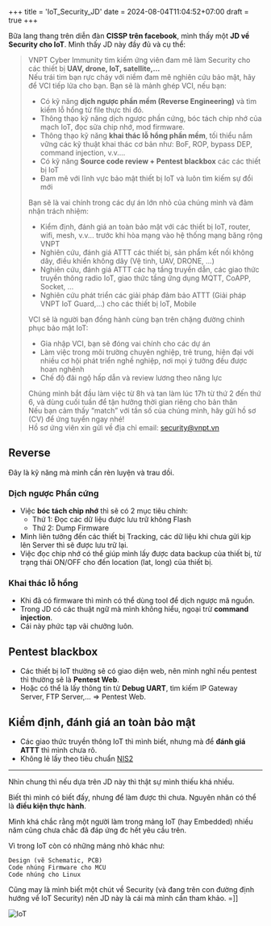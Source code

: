 +++
title = 'IoT_Security_JD'
date = 2024-08-04T11:04:52+07:00
draft = true
+++

Bữa lang thang trên diễn đàn **CISSP trên facebook**, mình thấy một **JD về Security cho IoT**. Mình thấy JD này đầy đủ và cụ thể:

> VNPT Cyber Immunity tìm kiếm ứng viên đam mê làm Security cho các thiết bị **UAV, drone, IoT, satellite,...** </br>
> Nếu trái tim bạn rực cháy với niềm đam mê nghiên cứu bảo mật, hãy để VCI tiếp lửa cho bạn. Bạn sẽ là mảnh ghép VCI, nếu bạn: </br>
> - Có kỹ năng **dịch ngược phần mềm (Reverse Engineering)** và tìm kiếm lỗ hổng từ file thực thi đó. </br>
> - Thông thạo kỹ năng dịch ngược phần cứng, bóc tách chip nhớ của mạch IoT, đọc sửa chip nhớ, mod firmware. </br>
> - Thông thạo kỹ năng **khai thác lỗ hổng phần mềm**, tối thiểu nắm vững các kỹ thuật khai thác cơ bản như: BoF, ROP, bypass DEP, command injection, v.v.... </br>
> - Có kỹ năng **Source code review + Pentest blackbox** các các thiết bị IoT </br>
> - Đam mê với lĩnh vực bảo mật thiết bị IoT và luôn tìm kiếm sự đổi mới </br>
>
> Bạn sẽ là vai chính trong các dự án lớn nhỏ của chúng mình và đảm nhận trách nhiệm: </br>
> - Kiểm định, đánh giá an toàn bảo mật với các thiết bị IoT, router, wifi, mesh, v.v... trước khi hòa mạng vào hệ thống mạng băng rộng VNPT </br>
> - Nghiên cứu, đánh giá ATTT các thiết bị, sản phẩm kết nối không dây, điều khiển không dây (Vệ tinh, UAV, DRONE, …) </br>
> - Nghiên cứu, đánh giá ATTT các hạ tầng truyền dẫn, các giao thức truyền thông radio IoT, giao thức tầng ứng dụng MQTT, CoAPP, Socket, … </br>
> - Nghiên cứu phát triển các giải pháp đảm bảo ATTT (Giải pháp VNPT IoT Guard,…) cho các thiết bị IoT, Mobile </br>
>
> VCI sẽ là người bạn đồng hành cùng bạn trên chặng đường chinh phục bảo mật IoT: </br>
> - Gia nhập VCI, bạn sẽ đóng vai chính cho các dự án </br>
> - Làm việc trong môi trường chuyên nghiệp, trẻ trung, hiện đại với nhiều cơ hội phát triển nghề nghiệp, nơi mọi ý tưởng đều được hoan nghênh </br>
> - Chế độ đãi ngộ hấp dẫn và review lương theo năng lực </br>
>
> Chúng mình bắt đầu làm việc từ 8h và tan làm lúc 17h từ thứ 2 đến thứ 6, và dùng cuối tuần để tận hưởng thời gian riêng cho bản thân </br>
> Nếu bạn cảm thấy “match” với tần số của chúng mình, hãy gửi hồ sơ (CV) để ứng tuyển ngay nhé! </br>
> Hồ sơ ứng viên xin gửi về địa chỉ email: security@vnpt.vn </br>

## Reverse
Đây là kỹ năng mà mình cần rèn luyện và trau dồi.

### Dịch ngược Phần cứng
- Việc **bóc tách chip nhớ** thì sẽ có 2 mục tiêu chính:
	- Thứ 1: Đọc các dữ liệu được lưu trữ không Flash
	- Thứ 2: Dump Firmware
- Mình liên tưởng đến các thiết bị Tracking, các dữ liệu khi chưa gửi kịp lên Server thì sẽ được lưu trữ lại.
- Việc đọc chip nhớ có thể giúp mình lấy được data backup của thiết bị, từ trạng thái ON/OFF cho đến location (lat, long) của thiết bị.

### Khai thác lỗ hổng
- Khi đã có firmware thì mình có thể dùng tool để dịch ngược mã nguồn.
- Trong JD có các thuật ngữ mà mình không hiểu, ngoại trừ **command injection**.
- Cái này phức tạp vãi chưởng luôn.

## Pentest blackbox
- Các thiết bị IoT thường sẽ có giao diện web, nên mình nghĩ nếu pentest thì thường sẽ là **Pentest Web**.
- Hoặc có thể là lấy thông tin từ **Debug UART**, tìm kiếm IP Gateway Server, FTP Server,... => Pentest Web.

## Kiểm định, đánh giá an toàn bảo mật
- Các giao thức truyền thông IoT thì mình biết, nhưng mà để **đánh giá ATTT** thì mình chưa rõ.
- Không lẻ lấy theo tiêu chuẩn [NIS2](https://blog.vinhld-homelab.io.vn/posts/cybersecurity/technical/nis2/)

--------------------------------------------------------------------------------
Nhìn chung thì nếu dựa trên JD này thì thật sự mình thiếu khá nhiều.

Biết thì mình có biết đấy, nhưng để làm được thì chưa. Nguyên nhân có thể là **điều kiện thực hành**.

Mình khá chắc rằng một người làm trong mảng IoT (hay Embedded) nhiều năm cũng chưa chắc đã đáp ứng đc hết yêu cầu trên.

Vì trong IoT còn có những mảng nhỏ khác như:
```
Design (vẽ Schematic, PCB)
Code nhúng Firmware cho MCU
Code nhúng cho Linux
```

Cũng may là mình biết một chút về Security (và đang trên con đường định hướng về IoT Security) nên JD này là cái mà mình cần tham khảo. =]]

![IoT](https://media.springernature.com/lw685/springer-static/image/chp%3A10.1007%2F978-981-15-6353-9_46/MediaObjects/488228_1_En_46_Fig1_HTML.png)





